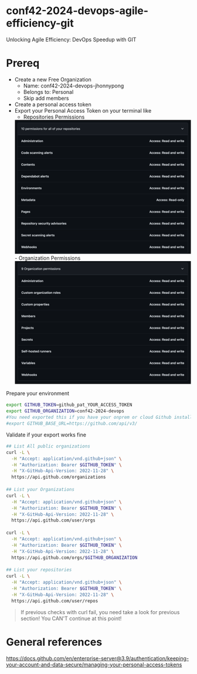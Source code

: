 # conf42-2024-devops-agile-efficiency-git
Unlocking Agile Efficiency: DevOps Speedup with GIT

# Prereq
- Create a new Free Organization
  - Name: conf42-2024-devops-jhonnypong
  - Belongs to: Personal
  - Skip add members
- Create a personal access token
- Export your Personal Access Token on your terminal like 
  - Repositories Permissions
  <img src="./resources/1personalaccesstoken_repositories.png">
  - Organization Permissions
  <img src="./resources/2personalaccesstoken_organization.png">

Prepare your environment
```bash
export GITHUB_TOKEN=github_pat_YOUR_ACCESS_TOKEN
export GITHUB_ORGANIZATION=conf42-2024-devops
#You need exported this if you have your onprem or cloud Github installation
#export GITHUB_BASE_URL=https://github.com/api/v3/
```
Validate if your export works fine
```bash
## List All public organizations
curl -L \
  -H "Accept: application/vnd.github+json" \
  -H "Authorization: Bearer $GITHUB_TOKEN" \
  -H "X-GitHub-Api-Version: 2022-11-28" \
  https://api.github.com/organizations

## List your Organizations
curl -L \
  -H "Accept: application/vnd.github+json" \
  -H "Authorization: Bearer $GITHUB_TOKEN" \
  -H "X-GitHub-Api-Version: 2022-11-28" \
  https://api.github.com/user/orgs

curl -L \
  -H "Accept: application/vnd.github+json" \
  -H "Authorization: Bearer $GITHUB_TOKEN" \
  -H "X-GitHub-Api-Version: 2022-11-28" \
  https://api.github.com/orgs/$GITHUB_ORGANIZATION

## List your repositories
curl -L \
  -H "Accept: application/vnd.github+json" \
  -H "Authorization: Bearer $GITHUB_TOKEN" \
  -H "X-GitHub-Api-Version: 2022-11-28" \
  https://api.github.com/user/repos
```
> If previous checks with curl fail, you need take a look for previous section! You CAN'T continue at this point!


# General references
https://docs.github.com/en/enterprise-server@3.9/authentication/keeping-your-account-and-data-secure/managing-your-personal-access-tokens